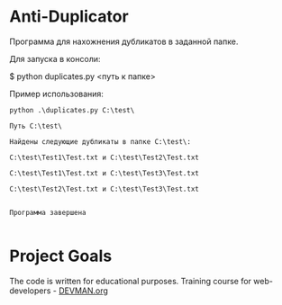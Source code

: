 # Anti-Duplicator

Программа для нахожнения дубликатов в заданной папке.

Для запуска в консоли:

$ python duplicates.py <путь к папке>

Пример использования:
```
python .\duplicates.py C:\test\

Путь C:\test\

Найдены следующие дубликаты в папке C:\test\:

C:\test\Test1\Test.txt и C:\test\Test2\Test.txt

C:\test\Test1\Test.txt и C:\test\Test3\Test.txt

C:\test\Test2\Test.txt и C:\test\Test3\Test.txt


Программа завершена


```

# Project Goals

The code is written for educational purposes. Training course for web-developers - [DEVMAN.org](https://devman.org)
